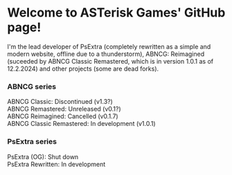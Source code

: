 # Welcome to ASTerisk Games' GitHub page!
I'm the lead developer of PsExtra (completely rewritten as a simple and modern website, offline due to a thunderstorm), ABNCG: Reimagined (suceeded by ABNCG Classic Remastered, which is in version 1.0.1 as of 12.2.2024) and other projects (some are dead forks).

### ABNCG series <br/>
ABNCG Classic: Discontinued (v1.3?) <br/>
ABNCG Remastered: Unreleased (v0.1?) <br/>
ABNCG Reimagined: Cancelled (v0.1.7) <br/>
ABNCG Classic Remastered: In development (v1.0.1)

### PsExtra series <br/>
PsExtra (OG): Shut down <br/>
PsExtra Rewritten: In development

